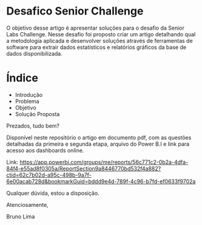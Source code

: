 # Desafico Senior Challenge

O objetivo desse artigo é apresentar soluções para o desafio da Senior Labs Challenge.
Nesse desafio foi proposto criar um artigo detalhando qual a metodologia aplicada e desenvolver soluções através de ferramentas de software para extrair dados estatísticos e relatórios gráficos da base de dados disponibilizada.


# Índice

- Introdução
- Problema
- Objetivo
- Solução Proposta

Prezados, tudo bem?

Disponível neste repositório o artigo em documento pdf, com as questões detalhadas da primeira e segunda etapa, arquivo do Power B.I e link para acesso aos dashboards online.

Link: https://app.powerbi.com/groups/me/reports/56c771c2-0b2a-4dfa-84f4-e55ad8f0305a/ReportSection9a8446770bd532f4a882?ctid=62c7b02d-a95c-498b-9a7f-6e00acab728d&bookmarkGuid=bddd9e4d-789f-4c96-b7fd-ef0633f9702a

Qualquer dúvida, estou a disposição.

Atenciosamente,

Bruno Lima

